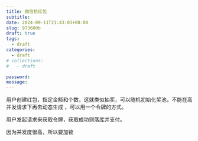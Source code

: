 ```yaml
---
title: 微信抢红包
subtitle:
date: 2024-09-11T21:43:03+08:00
slug: 973600b
draft: true
tags:
  - draft
categories:
  - draft
# collections:
#   - draft

password:
message:
---
```

用户创建红包，指定金额和个数，这就类似抽奖，可以随机初始化奖池，不能在高并发请求下再去动态生成 ，可以用一个令牌的方式。

用户发起请求来获取令牌，获取成功则落库并支付。

因为并发度很高，所以要加锁



